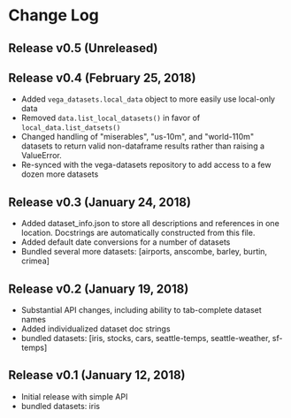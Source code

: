 Change Log
==========

Release v0.5 (Unreleased)
-------------------------

Release v0.4 (February 25, 2018)
--------------------------------
- Added ``vega_datasets.local_data`` object to more easily use local-only data
- Removed ``data.list_local_datasets()`` in favor of ``local_data.list_datsets()``
- Changed handling of "miserables", "us-10m", and "world-110m" datasets to return valid non-dataframe results rather than raising a ValueError.
- Re-synced with the vega-datasets repository to add access to a few dozen more datasets

Release v0.3 (January 24, 2018)
-------------------------------
- Added dataset_info.json to store all descriptions and references in one location. Docstrings are automatically constructed from this file.
- Added default date conversions for a number of datasets
- Bundled several more datasets: [airports, anscombe, barley, burtin, crimea]

Release v0.2 (January 19, 2018)
-------------------------------
- Substantial API changes, including ability to tab-complete dataset names
- Added individualized dataset doc strings
- bundled datasets: [iris, stocks, cars, seattle-temps, seattle-weather, sf-temps]

Release v0.1 (January 12, 2018)
-------------------------------

- Initial release with simple API
- bundled datasets: iris